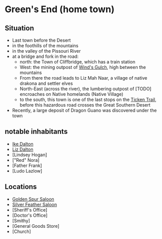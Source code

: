 # Green's End (home town)
## Situation
- Last town before the Desert
- in the foothills of the mountains
- in the valley of the Pissouri River
- at a bridge and fork in the road: 
    - north: the Town of Cliffbridge, which has a train station
    - West: the mining outpost of [Wind's Gulch](town.winds_gulch.md), high between the mountains
    - From there the road leads to Liz Mah Naar, a village of native drakona and settler elves
    - North-East (across the river), the lumbering outpost of [TODO] encroaches on Native homelands (Native Village)
    - to the south, this town is one of the last stops on the [Ticken Trail](ticken_trail.md), before this hazardous road crosses the Great Southern Desert
- Recently, a large deposit of Dragon Guano was discovered under the town
## notable inhabitants
- [Ike Dalton](hometown.npc.ike_dalton.md)
- [Liz Dalton](/hometown.npc.liz_dalton.md)
- [Lindsey Hogan]
- ["Red" Nora]
- [Father Frank]
- [Ludo Lazlow]
## Locations
- [Golden Spur Saloon](hometown.loc.golden_saloon.md)
- [Silver Feather Saloon](hometown.loc.golden_saloon.md)
- [Sheriff's Office]
- [Doctor's Office]
- [Smithy]
- [General Goods Store]
- [Church]